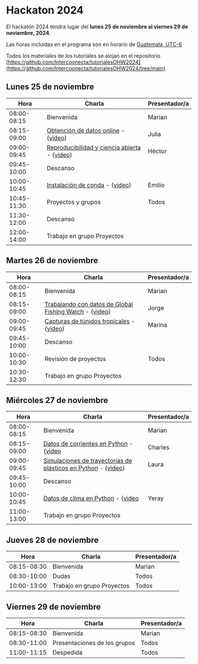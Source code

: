 # Hackaton 2024

El hackatón 2024 tendrá lugar del **lunes 25 de noviembre al viernes 29 de noviembre, 2024**.

Las horas incluidas en el programa son en horario de [Guatemala, UTC-6](https://www.zeitverschiebung.net/es/city/3598132)

Todos los materiales de los tutoriales se alojan en el repositorio [https://github.com/Intercoonecta/tutorialesOHW2024](https://github.com/Intercoonecta/tutorialesOHW2024/tree/main)


## Lunes 25 de noviembre
 
| Hora |	Charla |	Presentador/a | 
| ------------- |-------- | ------------- |
|08:00-08:15|	Bienvenida|	Marian| 
|08:15-09:00| [Obtención de datos online](https://github.com/Intercoonecta/tutorialesOHW2024/tree/main/lunes/Julia) - ([video](https://youtu.be/b5Ut6-ysKpA?feature=shared&t=5324)) |	Julia|
|09:00-09:45|	[Reproducibilidad y ciencia abierta](https://github.com/Intercoonecta/tutorialesOHW2024/tree/main/lunes/reproducibilidad_y_ciencia_abierta) - ([video](https://youtu.be/b5Ut6-ysKpA?feature=shared&t=2683)) |	Héctor | 
|09:45-10:00|Descanso |	|
|10:00-10:45| [Instalación de conda](https://github.com/Intercoonecta/Aula-invertida/blob/main/Intro-a-Jupyter/instalacion-jlab-conda.md) - ([video](https://youtu.be/b5Ut6-ysKpA?feature=shared&t=9217)) | Emilio	|
|10:45-11:30|	Proyectos y grupos  |Todos|
|11:30-12:00|Descanso |	|
|12:00-14:00| Trabajo en grupo Proyectos| |


## Martes 26 de noviembre

|Hora|	Charla|	Presentador/a|
| ------------- |-------- | ------------- |
|08:00-08:15|	Bienvenida|	Marian|
|08:15-09:00| [Trabajando con datos de Global Fishing Watch](https://github.com/Intercoonecta/tutorialesOHW2024/tree/main/martes/Jorge) - ([video](https://youtu.be/B4xRUr8HMeA?feature=shared&t=197)) | 	Jorge |
|09:00-09:45|	[Capturas de túnidos tropicales](https://github.com/Intercoonecta/tutorialesOHW2024/tree/main/martes/Marina%20-%20captura%20tu%CC%81nidos%20tropicales) - ([video](https://youtu.be/B4xRUr8HMeA?feature=shared&t=4104)) |	Marina |
|09:45-10:00|Descanso |	|
|10:00-10:30| Revisión de proyectos  | Todos |
|10:30-12:30| Trabajo en grupo Proyectos | |


## Miércoles 27 de noviembre

|Hora|	Charla|	Presentador/a|
| ------------- |-------- | ------------- |
|08:00-08:15|	Bienvenida|	Marian|
|08:15-09:00|	[Datos de corrientes en Python](https://github.com/Intercoonecta/tutorialesOHW2024/tree/main/miercoles/eddy_tracking) - ([video](https://youtu.be/nOwlNlaQ48w?feature=shared&t=157) | Charles |
|09:00-09:45|	[Simulaciones de trayectorias de plásticos en Python](https://github.com/Intercoonecta/tutorialesOHW2024/tree/main/miercoles/simulaciones_trayectorias-plasticos) - ([video](https://youtu.be/nOwlNlaQ48w?feature=shared&t=2978)) |	Laura |
|09:45-10:00| Descanso |	|
|10:00-10:45|	[Datos de clima en Python](https://github.com/Intercoonecta/tutorialesOHW2024/tree/main/miercoles/datos_climaticos) - ([video](https://youtu.be/nOwlNlaQ48w?feature=shared&t=5558) | Yeray	 |
|11:00-13:00| Trabajo en grupo Proyectos | |


## Jueves 28 de noviembre

|Hora|	Charla|	Presentador/a|
| ------------- |-------- | ------------- |
|08:15-08:30|	Bienvenida|	Marian|
|08:30-10:00|	Dudas|	Todos|
|10:00-13:00|	Trabajo en grupo Proyectos|	Todos|


## Viernes 29 de noviembre

|Hora|	Charla|	Presentador/a|
| ------------- |-------- | ------------- |
|08:15-08:30|	Bienvenida|	Marian|
|08:30-11:00|	Presentaciones de los grupos |	Todos|
|11:00-11:15|	Despedida|	Todos|
